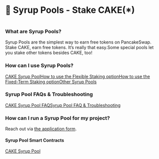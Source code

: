 # 🍯 Syrup Pools - Stake CAKE(\*)

<figure><img src="https://1397868517-files.gitbook.io/~/files/v0/b/gitbook-x-prod.appspot.com/o/spaces%2F-MHREX7DHcljbY5IkjgJ-1972196547%2Fuploads%2FtgLguB5V0YxF5LozZIt8%2Fsyrup-poos-header.png?alt=media&#x26;token=85e55db7-5b5d-4082-a05a-6772762a84af" alt=""><figcaption></figcaption></figure>

### **What are Syrup Pools?** <a href="#what-are-syrup-pools" id="what-are-syrup-pools"></a>

Syrup Pools are the simplest way to earn free tokens on PancakeSwap. Stake CAKE, earn free tokens. It’s really that easy.Some special pools let you stake other tokens besides CAKE, too!

### **How can I use Syrup Pools?** <a href="#how-can-i-use-syrup-pools" id="how-can-i-use-syrup-pools"></a>

[CAKE Syrup Pool](https://docs.pancakeswap.finance/products/syrup-pool/new-cake-pool)[How to use the Flexible Staking option](https://docs.pancakeswap.finance/products/syrup-pool/new-cake-pool/flexible-staking)[How to use the Fixed-Term Staking option](https://docs.pancakeswap.finance/products/syrup-pool/new-cake-pool/fixed-term-staking)[Other Syrup Pools](https://docs.pancakeswap.finance/products/syrup-pool/syrup-pool-guide)

### Syrup Pool FAQs & Troubleshooting <a href="#syrup-pool-faqs-and-troubleshooting" id="syrup-pool-faqs-and-troubleshooting"></a>

[CAKE Syrup Pool FAQ](https://docs.pancakeswap.finance/products/syrup-pool/new-cake-pool/cake-syrup-pool-faq)[Syrup Pool FAQ & Troubleshooting](https://docs.pancakeswap.finance/products/syrup-pool/syrup-pool-guide/syrup-pool-faq)

### **How can I run a Syrup Pool for my project?** <a href="#how-can-i-run-a-syrup-pool-for-my-project" id="how-can-i-run-a-syrup-pool-for-my-project"></a>

Reach out via [the application form](https://docs.pancakeswap.finance/contact-us/business-partnerships).

#### Syrup Pool Smart Contracts <a href="#docs-internal-guid-c4c16237-7fff-3c33-3a56-18ccd8853f86" id="docs-internal-guid-c4c16237-7fff-3c33-3a56-18ccd8853f86"></a>

​[CAKE Syrup Pool](https://docs.pancakeswap.finance/developers/smart-contracts/fixed-term-staking-cake-pool)​

#### ​ <a href="#docs-internal-guid-c4c16237-7fff-3c33-3a56-18ccd8853f86-1" id="docs-internal-guid-c4c16237-7fff-3c33-3a56-18ccd8853f86-1"></a>

​​
